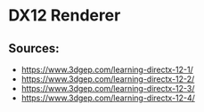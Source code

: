 # DX12 Renderer

## Sources:
- https://www.3dgep.com/learning-directx-12-1/
- https://www.3dgep.com/learning-directx-12-2/
- https://www.3dgep.com/learning-directx-12-3/
- https://www.3dgep.com/learning-directx-12-4/
